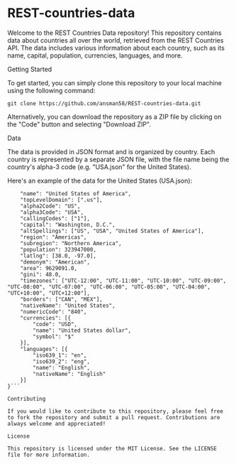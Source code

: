 # REST-countries-data
Welcome to the REST Countries Data repository! This repository contains data about countries all over the world, retrieved from the REST Countries API. The data includes various information about each country, such as its name, capital, population, currencies, languages, and more.

Getting Started

To get started, you can simply clone this repository to your local machine using the following command:

```git clone https://github.com/ansman58/REST-countries-data.git```

Alternatively, you can download the repository as a ZIP file by clicking on the "Code" button and selecting "Download ZIP".

Data

The data is provided in JSON format and is organized by country. Each country is represented by a separate JSON file, with the file name being the country's alpha-3 code (e.g. "USA.json" for the United States).

Here's an example of the data for the United States (USA.json):

```{
    "name": "United States of America",
    "topLevelDomain": [".us"],
    "alpha2Code": "US",
    "alpha3Code": "USA",
    "callingCodes": ["1"],
    "capital": "Washington, D.C.",
    "altSpellings": ["US", "USA", "United States of America"],
    "region": "Americas",
    "subregion": "Northern America",
    "population": 323947000,
    "latlng": [38.0, -97.0],
    "demonym": "American",
    "area": 9629091.0,
    "gini": 48.0,
    "timezones": ["UTC-12:00", "UTC-11:00", "UTC-10:00", "UTC-09:00", "UTC-08:00", "UTC-07:00", "UTC-06:00", "UTC-05:00", "UTC-04:00", "UTC+10:00", "UTC+12:00"],
    "borders": ["CAN", "MEX"],
    "nativeName": "United States",
    "numericCode": "840",
    "currencies": [{
        "code": "USD",
        "name": "United States dollar",
        "symbol": "$"
    }],
    "languages": [{
        "iso639_1": "en",
        "iso639_2": "eng",
        "name": "English",
        "nativeName": "English"
    }]
}```

Contributing

If you would like to contribute to this repository, please feel free to fork the repository and submit a pull request. Contributions are always welcome and appreciated!

License

This repository is licensed under the MIT License. See the LICENSE file for more information.
